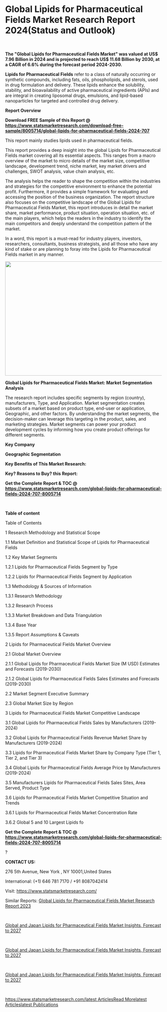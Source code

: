 <h1>Global Lipids for Pharmaceutical Fields Market Research Report 2024(Status and Outlook)</h1><br/><p><strong>The "Global Lipids for Pharmaceutical Fields Market" was valued at US$ 7.96 Billion in 2024 and is projected to reach US$ 11.68 Billion by 2030, at a <strong>CAGR</strong> of 6.6% during the forecast period 2024-2030.</strong></p>
 
 
 
 <p><strong>Lipids for Pharmaceutical Fields</strong> refer to a class of naturally occurring or synthetic compounds, including fats, oils, phospholipids, and sterols, used in drug formulation and delivery. These lipids enhance the solubility, stability, and bioavailability of active pharmaceutical ingredients (APIs) and are integral in creating liposomal drugs, emulsions, and lipid-based nanoparticles for targeted and controlled drug delivery.</p>
 
 
 
 <p><strong>Report Overview</strong></p>
 
 
 
 <p><strong>Download FREE Sample of this Report @ <a href="https://www.statsmarketresearch.com/download-free-sample/8005714/global-lipids-for-pharmaceutical-fields-2024-707">https://www.statsmarketresearch.com/download-free-sample/8005714/global-lipids-for-pharmaceutical-fields-2024-707</a></strong></p>
 
 
 
 <p>This report mainly studies lipids used in pharmaceutical fields.</p>
 
 
 
 <p>This report provides a deep insight into the global Lipids for Pharmaceutical Fields market covering all its essential aspects. This ranges from a macro overview of the market to micro details of the market size, competitive landscape, development trend, niche market, key market drivers and challenges, SWOT analysis, value chain analysis, etc.</p>
 
 
 
 <p>The analysis helps the reader to shape the competition within the industries and strategies for the competitive environment to enhance the potential profit. Furthermore, it provides a simple framework for evaluating and accessing the position of the business organization. The report structure also focuses on the competitive landscape of the Global Lipids for Pharmaceutical Fields Market, this report introduces in detail the market share, market performance, product situation, operation situation, etc. of the main players, which helps the readers in the industry to identify the main competitors and deeply understand the competition pattern of the market.</p>
 
 
 
 <p>In a word, this report is a must-read for industry players, investors, researchers, consultants, business strategists, and all those who have any kind of stake or are planning to foray into the Lipids for Pharmaceutical Fields market in any manner.</p>
 
 
 
 <p><img alt="" src="https://www.24marketreports.com/assets/report-images/LipidsforPharmaceuticalFieldsMarket.png" style="height:366px; width:731px" /></p>
 
 
 
 <p><strong>Global Lipids for Pharmaceutical Fields Market: Market Segmentation Analysis</strong></p>
 
 
 
 <p>The research report includes specific segments by region (country), manufacturers, Type, and Application. Market segmentation creates subsets of a market based on product type, end-user or application, Geographic, and other factors. By understanding the market segments, the decision-maker can leverage this targeting in the product, sales, and marketing strategies. Market segments can power your product development cycles by informing how you create product offerings for different segments.</p>
 
 
 
 <p><strong>Key Company</strong></p>
 
 
 
 <p><strong>Geographic Segmentation</strong></p>
 
 
 
 <p><strong>Key Benefits of This Market Research:</strong></p>
 
 
 
 <p><strong>Key? <strong>Reasons to Buy</strong>? this Report:</strong></p>
 
 
 
 <div><b>Get the Complete Report & TOC @ <a href="https://www.statsmarketresearch.com/global-lipids-for-pharmaceutical-fields-2024-707-8005714">https://www.statsmarketresearch.com/global-lipids-for-pharmaceutical-fields-2024-707-8005714</a></b></div>
 
 
 
 <p><br />
 
 <b>Table of content</b></p>
 
 
 
 <p>Table of Contents<br />
 
 1 Research Methodology and Statistical Scope<br />
 
 1.1 Market Definition and Statistical Scope of Lipids for Pharmaceutical Fields<br />
 
 1.2 Key Market Segments<br />
 
 1.2.1 Lipids for Pharmaceutical Fields Segment by Type<br />
 
 1.2.2 Lipids for Pharmaceutical Fields Segment by Application<br />
 
 1.3 Methodology & Sources of Information<br />
 
 1.3.1 Research Methodology<br />
 
 1.3.2 Research Process<br />
 
 1.3.3 Market Breakdown and Data Triangulation<br />
 
 1.3.4 Base Year<br />
 
 1.3.5 Report Assumptions & Caveats<br />
 
 2 Lipids for Pharmaceutical Fields Market Overview<br />
 
 2.1 Global Market Overview<br />
 
 2.1.1 Global Lipids for Pharmaceutical Fields Market Size (M USD) Estimates and Forecasts (2019-2030)<br />
 
 2.1.2 Global Lipids for Pharmaceutical Fields Sales Estimates and Forecasts (2019-2030)<br />
 
 2.2 Market Segment Executive Summary<br />
 
 2.3 Global Market Size by Region<br />
 
 3 Lipids for Pharmaceutical Fields Market Competitive Landscape<br />
 
 3.1 Global Lipids for Pharmaceutical Fields Sales by Manufacturers (2019-2024)<br />
 
 3.2 Global Lipids for Pharmaceutical Fields Revenue Market Share by Manufacturers (2019-2024)<br />
 
 3.3 Lipids for Pharmaceutical Fields Market Share by Company Type (Tier 1, Tier 2, and Tier 3)<br />
 
 3.4 Global Lipids for Pharmaceutical Fields Average Price by Manufacturers (2019-2024)<br />
 
 3.5 Manufacturers Lipids for Pharmaceutical Fields Sales Sites, Area Served, Product Type<br />
 
 3.6 Lipids for Pharmaceutical Fields Market Competitive Situation and Trends<br />
 
 3.6.1 Lipids for Pharmaceutical Fields Market Concentration Rate<br />
 
 3.6.2 Global 5 and 10 Largest Lipids fo</p>
 
 
 
 <div><b>Get the Complete Report & TOC @ <a href="https://www.statsmarketresearch.com/global-lipids-for-pharmaceutical-fields-2024-707-8005714">https://www.statsmarketresearch.com/global-lipids-for-pharmaceutical-fields-2024-707-8005714</a></b></div>
 
 
 
 <p>? </p>
 
 
 
 <p><b>CONTACT US:</b><br />
 
 276 5th Avenue, New York , NY 10001,United States<br />
 
 International: (+1) 646 781 7170 / +91 8087042414<br />
 
 Visit: <a href="https://www.statsmarketresearch.com/">https://www.statsmarketresearch.com/</a><br />
 
 Similar Reports: <a href="https://www.statsmarketresearch.com/global-lipids-for-pharmaceutical-fields-2024-707-8005714">Global Lipids for Pharmaceutical Fields Market Research Report 2023</a><br />
 
 <br />
 
 <a href="https://www.statsmarketresearch.com/global-lipids-for-pharmaceutical-fields-2024-707-8005714">Global and Japan Lipids for Pharmaceutical Fields Market Insights, Forecast to 2027</a><br />
 
 <br />
 
 <a href="https://www.statsmarketresearch.com/global-lipids-for-pharmaceutical-fields-2024-707-8005714">Global and Japan Lipids for Pharmaceutical Fields Market Insights, Forecast to 2027</a><br />
 
 <br />
 
 <a href="https://www.statsmarketresearch.com/global-lipids-for-pharmaceutical-fields-2024-707-8005714">Global and Japan Lipids for Pharmaceutical Fields Market Insights, Forecast to 2027</a><br />
 
 <br />
 
 <a href="https://gyeongbokgung.com">https://www.statsmarketresearch.com/</a><a href="https://hallyeomaritime.com">latest Articles</a><a href="https://jingwansa.com">Read More</a><a href="https://nguoiviet.jp/">latest Articles</a><a href="https://www.intelmarketresearch.com/">latest Publications</a></p>